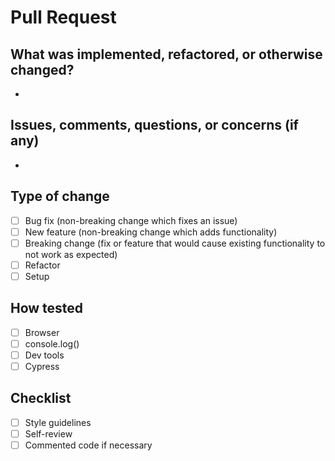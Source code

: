 # Pull Request

## What was implemented, refactored, or otherwise changed?

- 

## Issues, comments, questions, or concerns (if any)

- 

## Type of change

- [ ] Bug fix (non-breaking change which fixes an issue)
- [ ] New feature (non-breaking change which adds functionality)
- [ ] Breaking change (fix or feature that would cause existing functionality to not work as expected)
- [ ] Refactor
- [ ] Setup

## How tested
- [ ] Browser
- [ ] console.log()
- [ ] Dev tools
- [ ] Cypress

## Checklist
- [ ] Style guidelines
- [ ] Self-review
- [ ] Commented code if necessary
